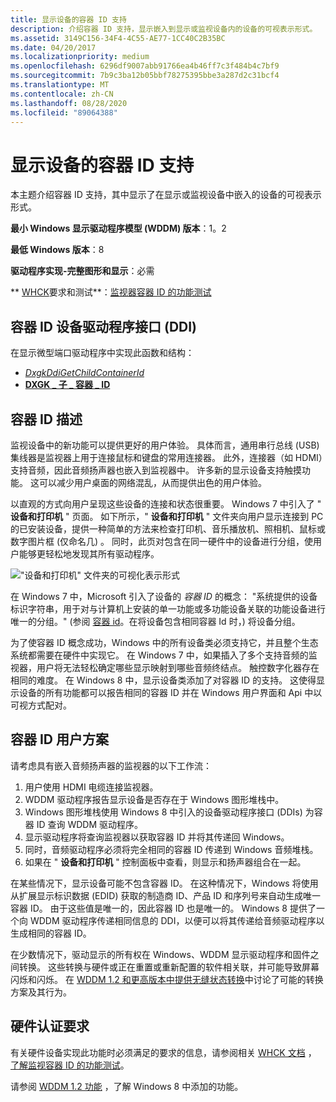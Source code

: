 ```yaml
---
title: 显示设备的容器 ID 支持
description: 介绍容器 ID 支持，显示嵌入到显示或监视设备内的设备的可视表示形式。
ms.assetid: 3149C156-34F4-4C55-AE77-1CC40C2B35BC
ms.date: 04/20/2017
ms.localizationpriority: medium
ms.openlocfilehash: 6296df9007abb91766ea4b46ff7c3f484b4c7bf9
ms.sourcegitcommit: 7b9c3ba12b05bbf78275395bbe3a287d2c31bcf4
ms.translationtype: MT
ms.contentlocale: zh-CN
ms.lasthandoff: 08/28/2020
ms.locfileid: "89064388"
---
```

# <a name="container-id-support-for-displays"></a>显示设备的容器 ID 支持


本主题介绍容器 ID 支持，其中显示了在显示或监视设备中嵌入的设备的可视表示形式。

**最小 Windows 显示驱动程序模型 (WDDM) 版本**：1。2

**最低 Windows 版本**：8

**驱动程序实现-完整图形和显示**：必需

** [WHCK](/windows-hardware/test/hlk/windows-hardware-lab-kit)要求和测试**：[监视器容器 ID 的功能测试](/windows-hardware/test/hlk/testref/2f657caa-368c-4531-8cec-8faf475125f4)


 

## <a name="span-idcontainer_id_device_driver_interface__ddi_spanspan-idcontainer_id_device_driver_interface__ddi_spanspan-idcontainer_id_device_driver_interface__ddi_spancontainer-id-device-driver-interface-ddi"></a><span id="Container_ID_device_driver_interface__DDI_"></span><span id="container_id_device_driver_interface__ddi_"></span><span id="CONTAINER_ID_DEVICE_DRIVER_INTERFACE__DDI_"></span>容器 ID 设备驱动程序接口 (DDI) 


在显示微型端口驱动程序中实现此函数和结构：

-   [*DxgkDdiGetChildContainerId*](/windows-hardware/drivers/ddi/dispmprt/nc-dispmprt-dxgkddi_get_child_container_id)
-   [**DXGK \_ 子 \_ 容器 \_ ID**](/windows-hardware/drivers/ddi/dispmprt/ns-dispmprt-_dxgk_child_container_id)

## <a name="span-idcontainer_id_descriptionspanspan-idcontainer_id_descriptionspanspan-idcontainer_id_descriptionspancontainer-id-description"></a><span id="Container_ID_description"></span><span id="container_id_description"></span><span id="CONTAINER_ID_DESCRIPTION"></span>容器 ID 描述


监视设备中的新功能可以提供更好的用户体验。 具体而言，通用串行总线 (USB) 集线器是监视器上用于连接鼠标和键盘的常用连接器。 此外，连接器（如 HDMI）支持音频，因此音频扬声器也嵌入到监视器中。 许多新的显示设备支持触摸功能。 这可以减少用户桌面的网络混乱，从而提供出色的用户体验。

以直观的方式向用户呈现这些设备的连接和状态很重要。 Windows 7 中引入了 " **设备和打印机** " 页面。 如下所示，" **设备和打印机** " 文件夹向用户显示连接到 PC 的已安装设备，提供一种简单的方法来检查打印机、音乐播放机、照相机、鼠标或数字图片框 (仅命名几) 。 同时，此页对包含在同一硬件中的设备进行分组，使用户能够更轻松地发现其所有驱动程序。

!["设备和打印机" 文件夹的可视化表示形式](images/visualdevicesprintersfolder.jpg)

在 Windows 7 中，Microsoft 引入了设备的 *容器 ID* 的概念： "系统提供的设备标识字符串，用于对与计算机上安装的单一功能或多功能设备关联的功能设备进行唯一的分组。"  (参阅 [容器 id](https://go.microsoft.com/fwlink/p/?linkid=327784)。在将设备包含相同容器 Id 时，) 将设备分组。

为了使容器 ID 概念成功，Windows 中的所有设备类必须支持它，并且整个生态系统都需要在硬件中实现它。 在 Windows 7 中，如果插入了多个支持音频的监视器，用户将无法轻松确定哪些显示映射到哪些音频终结点。 触控数字化器存在相同的难度。 在 Windows 8 中，显示设备类添加了对容器 ID 的支持。 这使得显示设备的所有功能都可以报告相同的容器 ID 并在 Windows 用户界面和 Api 中以可视方式配对。

## <a name="span-idcontainer_id_user_scenariosspanspan-idcontainer_id_user_scenariosspanspan-idcontainer_id_user_scenariosspancontainer-id-user-scenarios"></a><span id="Container_ID_user_scenarios"></span><span id="container_id_user_scenarios"></span><span id="CONTAINER_ID_USER_SCENARIOS"></span>容器 ID 用户方案


请考虑具有嵌入音频扬声器的监视器的以下工作流：

1.  用户使用 HDMI 电缆连接监视器。
2.  WDDM 驱动程序报告显示设备是否存在于 Windows 图形堆栈中。
3.  Windows 图形堆栈使用 Windows 8 中引入的设备驱动程序接口 (DDIs) 为容器 ID 查询 WDDM 驱动程序。
4.  显示驱动程序将查询监视器以获取容器 ID 并将其传递回 Windows。
5.  同时，音频驱动程序必须将完全相同的容器 ID 传递到 Windows 音频堆栈。
6.  如果在 " **设备和打印机** " 控制面板中查看，则显示和扬声器组合在一起。

在某些情况下，显示设备可能不包含容器 ID。 在这种情况下，Windows 将使用从扩展显示标识数据 (EDID) 获取的制造商 ID、产品 ID 和序列号来自动生成唯一容器 ID。 由于这些值是唯一的，因此容器 ID 也是唯一的。 Windows 8 提供了一个向 WDDM 驱动程序传递相同信息的 DDI，以便可以将其传递给音频驱动程序以生成相同的容器 ID。

在少数情况下，驱动显示的所有权在 Windows、WDDM 显示驱动程序和固件之间转换。 这些转换与硬件或正在重置或重新配置的软件相关联，并可能导致屏幕闪烁和闪烁。 在 [WDDM 1.2 和更高版本中提供无缝状态转换](seamless-state-transitions-in-wddm-1-2-and-later.md)中讨论了可能的转换方案及其行为。

## <a name="span-idhardware_certification_requirementsspanspan-idhardware_certification_requirementsspanspan-idhardware_certification_requirementsspanhardware-certification-requirements"></a><span id="Hardware_certification_requirements"></span><span id="hardware_certification_requirements"></span><span id="HARDWARE_CERTIFICATION_REQUIREMENTS"></span>硬件认证要求


有关硬件设备实现此功能时必须满足的要求的信息，请参阅相关 [WHCK 文档](/windows-hardware/test/hlk/windows-hardware-lab-kit) ，  [了解监视容器 ID 的功能测试](/windows-hardware/test/hlk/testref/2f657caa-368c-4531-8cec-8faf475125f4)。

请参阅 [WDDM 1.2 功能](wddm-v1-2-features.md) ，了解 Windows 8 中添加的功能。

 

